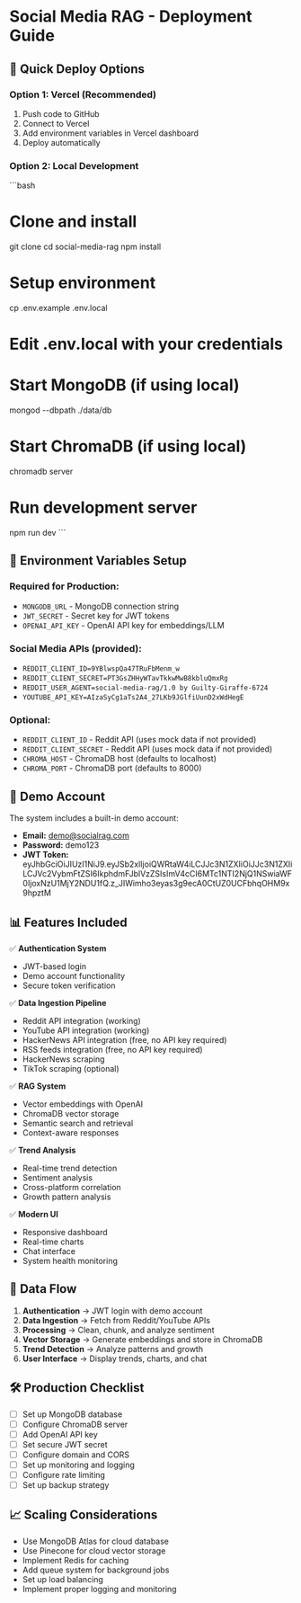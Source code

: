 # Social Media RAG - Deployment Guide

## 🚀 Quick Deploy Options

### Option 1: Vercel (Recommended)
1. Push code to GitHub
2. Connect to Vercel
3. Add environment variables in Vercel dashboard
4. Deploy automatically

### Option 2: Local Development
\`\`\`bash
# Clone and install
git clone <your-repo>
cd social-media-rag
npm install

# Setup environment
cp .env.example .env.local
# Edit .env.local with your credentials

# Start MongoDB (if using local)
mongod --dbpath ./data/db

# Start ChromaDB (if using local)
chromadb server

# Run development server
npm run dev
\`\`\`

## 🔧 Environment Variables Setup

### Required for Production:
- `MONGODB_URL` - MongoDB connection string
- `JWT_SECRET` - Secret key for JWT tokens
- `OPENAI_API_KEY` - OpenAI API key for embeddings/LLM

### Social Media APIs (provided):
- `REDDIT_CLIENT_ID=9YBlwspQa47TRuFbMenm_w`
- `REDDIT_CLIENT_SECRET=PT3GsZHHyWTavTkkwMwB8kbluQmxRg`
- `REDDIT_USER_AGENT=social-media-rag/1.0 by Guilty-Giraffe-6724`
- `YOUTUBE_API_KEY=AIzaSyCg1aTs2A4_27LKb9JGlfiUunD2xWdHegE`

### Optional:
- `REDDIT_CLIENT_ID` - Reddit API (uses mock data if not provided)
- `REDDIT_CLIENT_SECRET` - Reddit API (uses mock data if not provided)
- `CHROMA_HOST` - ChromaDB host (defaults to localhost)
- `CHROMA_PORT` - ChromaDB port (defaults to 8000)

## 🎯 Demo Account

The system includes a built-in demo account:
- **Email:** demo@socialrag.com
- **Password:** demo123
- **JWT Token:** eyJhbGciOiJIUzI1NiJ9.eyJSb2xlIjoiQWRtaW4iLCJJc3N1ZXIiOiJJc3N1ZXIiLCJVc2VybmFtZSI6IkphdmFJblVzZSIsImV4cCI6MTc1NTI2NjQ1NSwiaWF0IjoxNzU1MjY2NDU1fQ.z_JIWimho3eyas3g9ecA0CtUZ0UCFbhqOHM9x9hpztM

## 📊 Features Included

✅ **Authentication System**
- JWT-based login
- Demo account functionality
- Secure token verification

✅ **Data Ingestion Pipeline**
- Reddit API integration (working)
- YouTube API integration (working)
- HackerNews API integration (free, no API key required)
- RSS feeds integration (free, no API key required)
- HackerNews scraping
- TikTok scraping (optional)

✅ **RAG System**
- Vector embeddings with OpenAI
- ChromaDB vector storage
- Semantic search and retrieval
- Context-aware responses

✅ **Trend Analysis**
- Real-time trend detection
- Sentiment analysis
- Cross-platform correlation
- Growth pattern analysis

✅ **Modern UI**
- Responsive dashboard
- Real-time charts
- Chat interface
- System health monitoring

## 🔄 Data Flow

1. **Authentication** → JWT login with demo account
2. **Data Ingestion** → Fetch from Reddit/YouTube APIs
3. **Processing** → Clean, chunk, and analyze sentiment
4. **Vector Storage** → Generate embeddings and store in ChromaDB
5. **Trend Detection** → Analyze patterns and growth
6. **User Interface** → Display trends, charts, and chat

## 🛠 Production Checklist

- [ ] Set up MongoDB database
- [ ] Configure ChromaDB server
- [ ] Add OpenAI API key
- [ ] Set secure JWT secret
- [ ] Configure domain and CORS
- [ ] Set up monitoring and logging
- [ ] Configure rate limiting
- [ ] Set up backup strategy

## 📈 Scaling Considerations

- Use MongoDB Atlas for cloud database
- Use Pinecone for cloud vector storage
- Implement Redis for caching
- Add queue system for background jobs
- Set up load balancing
- Implement proper logging and monitoring
